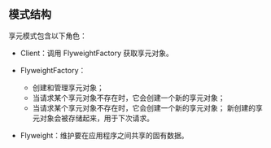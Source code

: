 ## 模式结构
享元模式包含以下⻆⾊：

- Client：调⽤ FlyweightFactory 获取享元对象。
- FlyweightFactory：
    - 创建和管理享元对象；
    - 当请求某个享元对象不存在时，它会创建⼀个新的享元对象；
    - 当请求某个享元对象不存在时，它会创建⼀个新的享元对象；
      新创建的享元对象会被存储起来，⽤于下次请求。
      
- Flyweight：维护要在应⽤程序之间共享的固有数据。